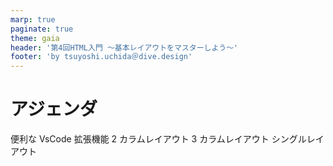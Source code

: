```yaml
---
marp: true
paginate: true
theme: gaia
header: '第4回HTML入門 ～基本レイアウトをマスターしよう～'
footer: 'by tsuyoshi.uchida＠dive.design'
---
```


# アジェンダ

便利な VsCode 拡張機能
2 カラムレイアウト
3 カラムレイアウト
シングルレイアウト
